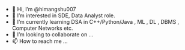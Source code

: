 - 👋 Hi, I’m @himangshu007
- 👀 I’m interested in SDE, Data Analyst role.
- 🌱 I’m currently learning DSA in C++/Python/Java , ML , DL , DBMS , Computer Networks etc.
- 💞️ I’m looking to collaborate on ...
- 📫 How to reach me ...

<!---
himangshu007/himangshu007 is a ✨ special ✨ repository because its `README.md` (this file) appears on your GitHub profile.
You can click the Preview link to take a look at your changes.
--->
